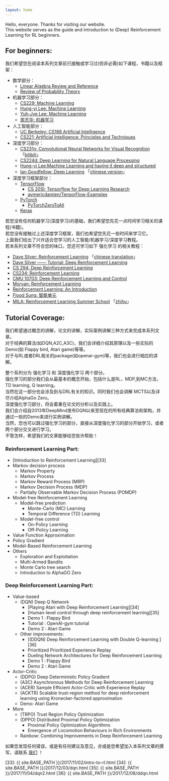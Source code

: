 ```yaml
---
layout: home
---
```


Hello, everyone. Thanks for visiting our website.   
This website serves as the guide and introduction to (Deep) Reinforcement Learning for RL beginners.  

## For beginners:

我们希望您在阅读本系列文章前已接触或学习过(但非必需)如下课程，书籍以及框架：

 - 数学部分：
    - [Linear Algebra Review and Reference][1]
    - [Review of Probability Theory][2]
 - 机器学习部分：
    - [CS229: Machine Learning][3]
    - [Hung-yi Lee: Machine Learning][4]
    - [Yuh-Jye Lee: Machine Learning][5]
    - [周志华: 机器学习][6]
 - 人工智能部分： 
    - [UC Berkeley: CS188 Artificial Intelligence][7]
    - [CS221: Artificial Intelligence: Principles and Techniques][8]
 - 深度学习部分：
    - [CS231n: Convolutional Neural Networks for Visual Recognition][9] 「[bilibili][10]」
    - [CS224d: Deep Learning for Natural Language Processing][11]
    - [Hung-yi Lee:Machine Learning and having it deep and structured][12]
    - [Ian Goodfellow: Deep Learning][13]   「[chinese version][14]」
 - 深度学习框架部分：
    - [TensorFlow][15]
        - [CS 20SI: Tensorflow for Deep Learning Research][16]   
        - [aymericdamien/TensorFlow-Examples][17]
    - [PyTorch][18] 
        - [PyTorchZeroToAll][19] 
    - [Keras][20] 

若您没有任何机器学习(深度学习)的基础，我们希望您先花一点时间学习相关的课程(书籍)。   
若您没有接触过上述深度学习框架，我们也希望您先花一些时间来学习它。   
上面我们给出了兴许适合您学习的人工智能/机器学习/深度学习教程。  
若本系列文章不符合您的味口，您还可学习如下 强化学习 的相关教程：  

- [Dave Silver: Reinforcement Learning][21] 「[chinese translation][22]」
- [Dave Silver —— Tutorial: Deep Reinforcement Learning][23]
- [CS 294: Deep Reinforcement Learning][24]
- [CS234: Reinforcement Learning][25]
- [CMU 10703: Deep Reinforcement Learning and Control][26] 
- [Morvan: Reinforcement Learning][27]
- [Reinforcement Learning: An Introduction][28]
- [Flood Sung: 智能单元][29]
- [MILA: Reinforcement Learning Summer School][30] 「[zhihu][31]」
 

## Tutorial Coverage:

我们希望通过概念的讲解，论文的讲解，实际案例讲解三种方式来完成本系列文章。  
对于经典的算法(如DQN,A2C,A3C)，我们会详细介绍其原理以及一些实际的Demo(如 Flappy bird, Atari game)等等。  
对于与RL或者DRL相关的package(如openai-gym)等，我们也会进行相应的讲解。  

整个系列分为 强化学习 和 深度强化学习 两个部分。  
强化学习的部分我们会从最基本的概念开始，包括什么是RL，MDP,到MC方法，TD learning, Q learning。  
当然在这一部分也会涉及到与DRL有关的知识。同时我们也会讲解 MCTS以及详尽介绍AlphaGo Zero。  
深度强化学习部分，将会着重在论文的分析以及实践上。  
我们会介绍自2013年DeepMind发布DQN以来至现在的所有经典算法和架构，并通过一些的Demo来进行实例讲解。  
当然，您也可以跳过强化学习的部分，直接从深度强化学习的部分开始学习，或者两个部分交叉进行学习。  
不管怎样，希望我们的文章能够给您些许帮助！    

### Reinforcement Learning Part:

 - [Introduction to Reinforcement Learning][33]
 - Markov decision process
    - Markov Property
    - Markov Process
    - Markov Reward Process (MRP)
    - Markov Decision Process (MDP)
    - Partially Observable Markov Decision Process (POMDP)
 - Model-free Reinforcement Learning
    - Model-free prediction
        - Monte-Carlo (MC) Learning
        - Temporal Difference (TD) Learning
    - Model-free control
        - On-Policy Learning
        - Off-Policy Learning
 - Value Function Approximation 
 - Policy Gradient
 - Model-Based Reinforcement Learning
 - Others
    - Exploration and Exploitation
    - Multi-Armed Bandits 
    - Monte Carlo tree search
    - Introduction to AlphaGO Zero

### Deep Reinforcement Learning Part:

- Value-based
    - (DQN) Deep Q Network 
        - [Playing Atari with Deep Reinforcement Learning][34]
        - [Human-level control through deep reinforcement learning][35]
        - Demo 1 : Flappy Bird
        - Tutorial : OpenAI-gym tutorial
        - Demo 2 : Atari Game
    - Other improvements:
        - [(DDQN) Deep Reinforcement Learning with Double Q-learning ][36]
        - Prioritized Prioritized Experience Replay
        - Dueling Network Architectures for Deep Reinforcement Learning
        - Demo 1 : Flappy Bird
        - Demo 2 : Atari Game
- Actor-Critic
    - (DDPG) Deep Deterministic Policy Gradient 
    - (A3C) Asynchronous Methods for Deep Reinforcement Learning
    - (ACER) Sample Efficient Actor-Critic with Experience Replay
    - (ACKTR) Scalable trust-region method for deep reinforcement learning using Kronecker-factored approximation
    - Demo: Atari Game
- More
    - (TRPO) Trust Region Policy Optimization
    - (DPPO) Distributed Proximal Policy Optimization
        - Proximal Policy Optimization Algorithms
        - Emergence of Locomotion Behaviours in Rich Environments
    - Rainbow: Combining Improvements in Deep Reinforcement Learning


如果您发现任何错误，或是有任何建议及意见，亦或是您希望加入本系列文章的撰写，请联系 [我们][32] ！





  [1]: http://cs229.stanford.edu/section/cs229-linalg.pdf
  [2]: http://cs229.stanford.edu/section/cs229-prob.pdf
  [3]: http://cs229.stanford.edu/
  [4]: http://speech.ee.ntu.edu.tw/~tlkagk/courses_ML17.html
  [5]: http://ocw.nctu.edu.tw/course_detail.php?bgid=1&gid=1&nid=563#.WfcvbFtL-Ul
  [6]: https://cs.nju.edu.cn/zhouzh/zhouzh.files/publication/MLbook2016.htm
  [7]: http://ai.berkeley.edu/course_schedule.html
  [8]: http://web.stanford.edu/class/cs221/
  [9]: http://cs231n.stanford.edu/
  [10]: http://www.bilibili.com/video/av13260183/index_1.html
  [11]: http://cs224d.stanford.edu/
  [12]: http://speech.ee.ntu.edu.tw/~tlkagk/courses_MLDS17.html
  [13]: http://www.deeplearningbook.org/
  [14]: https://github.com/exacity/deeplearningbook-chinese
  [15]: https://www.tensorflow.org/
  [16]: https://web.stanford.edu/class/cs20si/
  [17]: https://github.com/aymericdamien/TensorFlow-Examples
  [18]: http://pytorch.org/
  [19]: https://github.com/hunkim/PyTorchZeroToAll
  [20]: https://keras.io/
  [21]: http://www0.cs.ucl.ac.uk/staff/D.Silver/web/Teaching.html
  [22]: http://list.youku.com/albumlist/show/id_49376145.html
  [23]: http://icml.cc/2016/tutorials/deep_rl_tutorial.pdf
  [24]: http://rll.berkeley.edu/deeprlcourse/
  [25]: http://web.stanford.edu/class/cs234/index.html
  [26]: https://katefvision.github.io/
  [27]: https://morvanzhou.github.io/tutorials/machine-learning/reinforcement-learning/
  [28]: http://incompleteideas.net/sutton/book/the-book.html
  [29]: https://zhuanlan.zhihu.com/intelligentunit
  [30]: https://mila.quebec/en/cours/deep-learning-summer-school-2017/
  [31]: https://zhuanlan.zhihu.com/p/28922147
  [32]: https://zhuanlan.zhihu.com/rl-tutorial
  [33]: {{ site.BASE_PATH }}/2017/11/02/intro-to-rl.html
  [34]: {{ site.BASE_PATH }}/2017/12/03/dqn.html
  [35]: {{ site.BASE_PATH }}/2017/11/04/dqn2.html
  [36]: {{ site.BASE_PATH }}/2017/12/08/ddqn.html
